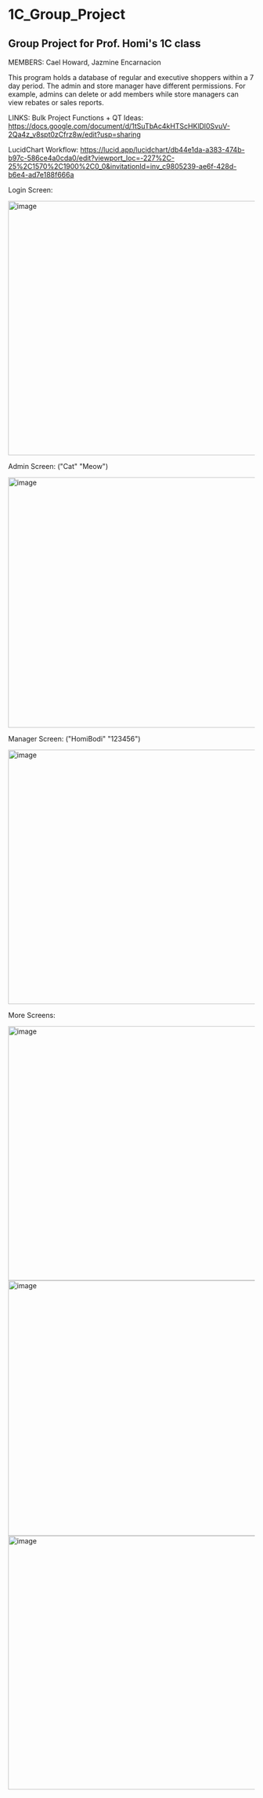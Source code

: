 # 1C_Group_Project
Group Project for Prof. Homi's 1C class
---------------------------------------
MEMBERS: 
Cael Howard, Jazmine Encarnacion

This program holds a database of regular and executive shoppers within a 7 day period.
The admin and store manager have different permissions.
For example, admins can delete or add members while store managers can view rebates or sales reports.

LINKS:
Bulk Project Functions + QT Ideas:
https://docs.google.com/document/d/1tSuTbAc4kHTScHKlDl0SvuV-2Qa4z_v8spt0zCfrz8w/edit?usp=sharing

LucidChart Workflow:
https://lucid.app/lucidchart/db44e1da-a383-474b-b97c-586ce4a0cda0/edit?viewport_loc=-227%2C-25%2C1570%2C1900%2C0_0&invitationId=inv_c9805239-ae6f-428d-b6e4-ad7e188f666a

Login Screen:

<img width="518" alt="image" src="https://github.com/idkcustardpie/1C_BulkProject/assets/132321548/4140487d-4b31-4d32-b7c3-111b05de1587">


Admin Screen: ("Cat" "Meow")

<img width="510" alt="image" src="https://github.com/idkcustardpie/1C_BulkProject/assets/132321548/95ac6feb-112a-42b3-ac4d-9383be33fbe9">


Manager Screen: ("HomiBodi" "123456")

<img width="518" alt="image" src="https://github.com/idkcustardpie/1C_BulkProject/assets/132321548/5ba8ffe1-043c-4ce6-a7f3-9baaf3d799d2">


More Screens:

<img width="518" alt="image" src="https://github.com/idkcustardpie/1C_BulkProject/assets/132321548/71d93ccd-bef0-4ce1-be55-b66f3ec8ddb9">
<img width="520" alt="image" src="https://github.com/idkcustardpie/1C_BulkProject/assets/132321548/5dffdb56-7913-42d9-a9fd-41d4d37ed8f0">
<img width="517" alt="image" src="https://github.com/idkcustardpie/1C_BulkProject/assets/132321548/545f45bd-c249-4096-937b-d6e96adf85d0">

